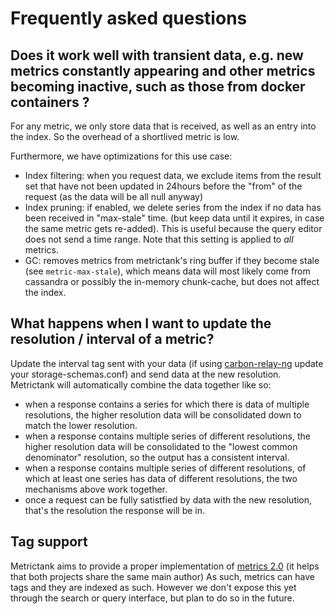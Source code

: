 # Frequently asked questions

## Does it work well with transient data, e.g. new metrics constantly appearing and other metrics becoming inactive, such as those from docker containers ?

For any metric, we only store data that is received, as well as an entry into the index.  So the overhead of a shortlived metric is low.

Furthermore, we have optimizations for this use case:

* Index filtering: when you request data, we exclude items from the result set that have not been updated in 24hours before the "from" of the request (as the data will be all null anyway)
* Index pruning: if enabled, we delete series from the index if no data has been received in "max-stale" time. (but keep data until it expires, in case the same metric gets re-added). This is useful because the query editor does not send a time range. Note that this setting is applied to *all* metrics.
* GC: removes metrics from metrictank's ring buffer if they become stale (see `metric-max-stale`), which means data will most likely come from cassandra or possibly the in-memory chunk-cache, but does not affect the index.

## What happens when I want to update the resolution / interval of a metric?

Update the interval tag sent with your data (if using [carbon-relay-ng](https://github.com/graphite-ng/carbon-relay-ng) update your storage-schemas.conf) and send data at the new resolution.
Metrictank will automatically combine the data together like so:
* when a response contains a series for which there is data of multiple resolutions, the higher resolution data will be consolidated down to match the lower resolution.
* when a response contains multiple series of different resolutions, the higher resolution data will be consolidated to the "lowest common denominator" resolution, so the output has a consistent interval.
* when a response contains multiple series of different resolutions, of which at least one series has data of different resolutions, the two mechanisms above work together.
* once a request can be fully satistfied by data with the new resolution, that's the resolution the response will be in.

## Tag support

Metrictank aims to provide a proper implementation of [metrics 2.0](http://metrics20.org/)
(it helps that both projects share the same main author)
As such, metrics can have tags and they are indexed as such.  However we don't expose this yet through the search or query interface,
but plan to do so in the future.
